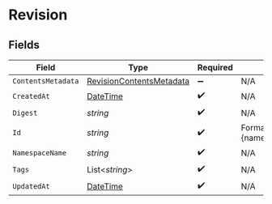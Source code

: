 # Revision


## Fields

| Field                                                                                 | Type                                                                                  | Required                                                                              | Description                                                                           | Example                                                                               |
| ------------------------------------------------------------------------------------- | ------------------------------------------------------------------------------------- | ------------------------------------------------------------------------------------- | ------------------------------------------------------------------------------------- | ------------------------------------------------------------------------------------- |
| `ContentsMetadata`                                                                    | [RevisionContentsMetadata](../../Models/Shared/RevisionContentsMetadata.md)           | :heavy_minus_sign:                                                                    | N/A                                                                                   |                                                                                       |
| `CreatedAt`                                                                           | [DateTime](https://learn.microsoft.com/en-us/dotnet/api/system.datetime?view=net-5.0) | :heavy_check_mark:                                                                    | N/A                                                                                   |                                                                                       |
| `Digest`                                                                              | *string*                                                                              | :heavy_check_mark:                                                                    | N/A                                                                                   | sha256:6d1ef012b5674ad8a127ecfa9b5e6f5178d171b90ee462846974177fd9bdd39f               |
| `Id`                                                                                  | *string*                                                                              | :heavy_check_mark:                                                                    | Format {namespace_id}/{revision_digest}                                               |                                                                                       |
| `NamespaceName`                                                                       | *string*                                                                              | :heavy_check_mark:                                                                    | N/A                                                                                   |                                                                                       |
| `Tags`                                                                                | List<*string*>                                                                        | :heavy_check_mark:                                                                    | N/A                                                                                   |                                                                                       |
| `UpdatedAt`                                                                           | [DateTime](https://learn.microsoft.com/en-us/dotnet/api/system.datetime?view=net-5.0) | :heavy_check_mark:                                                                    | N/A                                                                                   |                                                                                       |